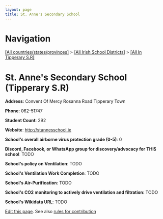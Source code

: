 ```yaml
---
layout: page
title: St. Anne's Secondary School
---
```

# Navigation

[[All countries/states/provinces]](../../..) > [[All Irish School Districts]](../..) > [[All In Tipperary S.R]](..)

# St. Anne's Secondary School (Tipperary S.R)

**Address**: Convent Of Mercy Rosanna Road Tipperary Town

**Phone**: 062-51747

**Student Count**: 292

**Website**: <http://stannesschool.ie>

**School's overall airborne virus protection grade (0-5)**: 0

**Discord, Facebook, or WhatsApp group for discovery/advocacy for THIS school**: TODO

**School's policy on Ventilation**: TODO

**School's Ventilation Work Completion**: TODO

**School's Air-Purification**: TODO

**School's CO2 monitoring to actively drive ventilation and filtration**: TODO

**School's Wikidata URL**: TODO


[Edit this page](https://github.com/ventilate-schools/Ireland/edit/main/./Tipperary_S.R/St._Anne's_Secondary_School.md). See also [rules for contribution](../../../contribution-rules/)